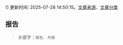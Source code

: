 :alarm_clock: 更新时间: 2025-07-28 14:50:15。[文章来源](/README.md)、[文章分类](/TAGS.md)

## 报告


> 关键字：`报告`、`月报`



